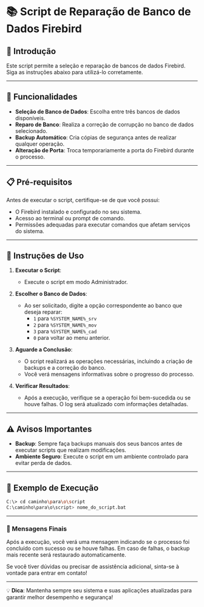 # 📚 Script de Reparação de Banco de Dados Firebird

## 📜 Introdução

Este script permite a seleção e reparação de bancos de dados Firebird. Siga as instruções abaixo para utilizá-lo corretamente.

---

## 🚀 Funcionalidades

- **Seleção de Banco de Dados**: Escolha entre três bancos de dados disponíveis.
- **Reparo de Banco**: Realiza a correção de corrupção no banco de dados selecionado.
- **Backup Automático**: Cria cópias de segurança antes de realizar qualquer operação.
- **Alteração de Porta**: Troca temporariamente a porta do Firebird durante o processo.

---

## 📋 Pré-requisitos

Antes de executar o script, certifique-se de que você possui:

- O Firebird instalado e configurado no seu sistema.
- Acesso ao terminal ou prompt de comando.
- Permissões adequadas para executar comandos que afetam serviços do sistema.

---

## 🔧 Instruções de Uso

1. **Executar o Script**:
   - Execute o script em modo Administrador.

2. **Escolher o Banco de Dados**:
   - Ao ser solicitado, digite a opção correspondente ao banco que deseja reparar:
     - `1` para `%SYSTEM_NAME%_srv`
     - `2` para `%SYSTEM_NAME%_mov`
     - `3` para `%SYSTEM_NAME%_cad`
     - `0` para voltar ao menu anterior.

3. **Aguarde a Conclusão**:
   - O script realizará as operações necessárias, incluindo a criação de backups e a correção do banco.
   - Você verá mensagens informativas sobre o progresso do processo.

4. **Verificar Resultados**:
   - Após a execução, verifique se a operação foi bem-sucedida ou se houve falhas. O log será atualizado com informações detalhadas.

---

## ⚠️ Avisos Importantes

- **Backup**: Sempre faça backups manuais dos seus bancos antes de executar scripts que realizam modificações.
- **Ambiente Seguro**: Execute o script em um ambiente controlado para evitar perda de dados.

---

## 📄 Exemplo de Execução

```bash
C:\> cd caminho\para\o\script
C:\caminho\para\o\script> nome_do_script.bat
```

---

### 🌟 Mensagens Finais

Após a execução, você verá uma mensagem indicando se o processo foi concluído com sucesso ou se houve falhas. Em caso de falhas, o backup mais recente será restaurado automaticamente.

Se você tiver dúvidas ou precisar de assistência adicional, sinta-se à vontade para entrar em contato!

---

💡 **Dica**: Mantenha sempre seu sistema e suas aplicações atualizadas para garantir melhor desempenho e segurança!